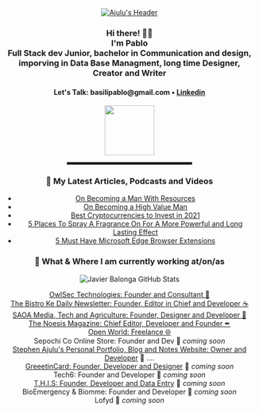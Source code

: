 <div align="center">
  <a href="https://stephenajulu.com"><img src="images/stephenajulu header 2.png" alt="Ajulu's Header"></a>

  <br>
  
<h3>Hi there! 👋🤓<br>I'm Pablo<br>Full Stack dev Junior, bachelor in Communication and design, <br>imporving in Data Base Managment, long time Designer, <br>Creator and Writer</h3>

<h4> <a>Let's Talk: basilipablo@gmail.com</a> • <a href="https://www.linkedin.com/in/basilipablo/">Linkedin</a> </h4>

<a href="https://basilipablo2todolist.herokuapp.com/"><img src="https://www.latercera.com/resizer/TmVz9szOqVu5kmXHnAGsu1EIeHQ=/800x0/smart/arc-anglerfish-arc2-prod-copesa.s3.amazonaws.com/public/5RKSMEMEXJEPTMSLL77RJDACMM.jpg" width="100"></a>

<hr width="50%" style="height:5px;">

<h3>📕 My Latest Articles, Podcasts and Videos</h3>

<!-- BLOG-POST-LIST:START -->
- [On Becoming a Man With Resources](https://ajulusthoughts.stephenajulu.com/post/on-becoming-a-man-with-resources/)
- [On Becoming a High Value Man](https://ajulusthoughts.stephenajulu.com/post/on-becoming-a-high-value-man/)
- [Best Cryptocurrencies to Invest in 2021](https://ajulusthoughts.stephenajulu.com/post/best-cryptocurrencies-to-invest-in-2021/)
- [5 Places To Spray A Fragrance On For A More Powerful and Long Lasting Effect](https://ajulusthoughts.stephenajulu.com/post/5-places-to-spray-a-fragrance-on-for-a-more-powerful-and-long-lasting-effect/)
- [5 Must Have Microsoft Edge Browser Extensions](https://ajulusthoughts.stephenajulu.com/post/5-must-have-microsoft-edge-browser-extensions/)
<!-- BLOG-POST-LIST:END -->

<h3>💼 What & Where I am currently working at/on/as</h3>
  
<p align="center">
    <img align="center" alt="Javier Balonga GitHub Stats" src="https://github-readme-stats.vercel.app/api/top-langs/?username=JavierBalonga&layout=compact" />
</p>

<p>
<a href="https://owlsectechnologies.co.ke">OwlSec Technologies: Founder and Consultant 💼</a><br>
<a href="https://thebistronewsletter.netlify.app">The Bistro Ke Daily Newsletter: Founder, Editor in Chief and Developer ☕</a><br>
<a href="https://saoainc.netlify.app">SAOA Media, Tech and Agriculture: Founder, Designer and Developer 💼</a><br>
<a href="https://thenoesismagazine.netlify.app">The Noesis Magazine: Chief Editor, Developer and Founder ✒</a><br>
<a href="https://stephenajulu.com">Open World: Freelance 🌐</a><br>
Sepochi Co Online Store: Founder and Dev 🚀 <em>coming soon</em><br>
<a href="https://stephenajulu.com">Stephen Ajulu's Personal Portfolio, Blog and Notes Website: Owner and Developer</a>  🚀 ....<br>
<a href="https://greeetincard.carrd.co">GreeetinCard: Founder, Developer and Designer</a>  🚀 <em>coming soon</em><br>
Tech6: Founder and Developer  🚀 <em>coming soon</em><br>
<a href="https://this1.netlify.app">T.H.I.S: Founder, Developer and Data Entry</a>  🚀 <em>coming soon</em><br>
BioEmergency & Biomme: Founder and Developer  🚀 <em>coming soon</em><br>
Lofyd  🚀 <em>coming soon</em>
</p>
</div>
